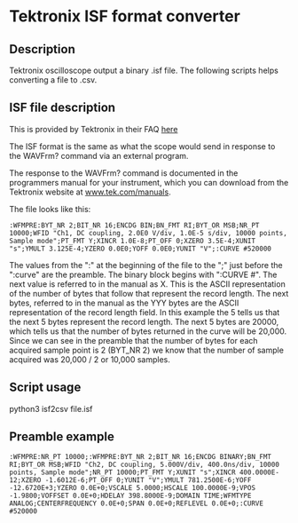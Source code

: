 # Tektronix ISF format converter

## Description
Tektronix oscilloscope output a binary .isf file.
The following scripts helps converting a file to .csv.

## ISF file description
This is provided by Tektronix in their FAQ [here](https://www.tek.com/en/support/faqs/what-format-isf-file)

The ISF format is the same as what the scope would send in response to the WAVFrm? command via an external program.

The response to the WAVFrm? command is documented in the programmers manual for your instrument, which you can download from the Tektronix website at www.tek.com/manuals.

The file looks like this:

```
:WFMPRE:BYT_NR 2;BIT_NR 16;ENCDG BIN;BN_FMT RI;BYT_OR MSB;NR_PT 10000;WFID "Ch1, DC coupling, 2.0E0 V/div, 1.0E-5 s/div, 10000 points, Sample mode";PT_FMT Y;XINCR 1.0E-8;PT_OFF 0;XZERO 3.5E-4;XUNIT "s";YMULT 3.125E-4;YZERO 0.0E0;YOFF 0.0E0;YUNIT "V";:CURVE #520000
```

The values from the ":" at the beginning of the file to the ";" just before the ":curve" are the preamble.
The binary block begins with ":CURVE #". The next value is referred to in the manual as X.
This is the ASCII representation of the number of bytes that follow that represent the record length.
The next bytes, referred to in the manual as the YYY bytes are the ASCII representation of the record length field.
In this example the 5 tells us that the next 5 bytes represent the record length.
The next 5 bytes are 20000, which tells us that the number of bytes returned in the curve will be 20,000.
Since we can see in the preamble that the number of bytes for each acquired sample point is 2 (BYT\_NR 2) we know that the number of sample acquired was 20,000 / 2 or 10,000 samples.

## Script usage
python3 isf2csv file.isf

## Preamble example
```
:WFMPRE:NR_PT 10000;:WFMPRE:BYT_NR 2;BIT_NR 16;ENCDG BINARY;BN_FMT RI;BYT_OR MSB;WFID "Ch2, DC coupling, 5.000V/div, 400.0ns/div, 10000 points, Sample mode";NR_PT 10000;PT_FMT Y;XUNIT "s";XINCR 400.0000E-12;XZERO -1.6012E-6;PT_OFF 0;YUNIT "V";YMULT 781.2500E-6;YOFF -12.6720E+3;YZERO 0.0E+0;VSCALE 5.0000;HSCALE 100.0000E-9;VPOS -1.9800;VOFFSET 0.0E+0;HDELAY 398.8000E-9;DOMAIN TIME;WFMTYPE ANALOG;CENTERFREQUENCY 0.0E+0;SPAN 0.0E+0;REFLEVEL 0.0E+0;:CURVE #520000
```
